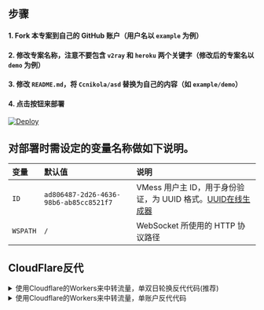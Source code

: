 ## 步骤

#### 1. Fork 本专案到自己的 GitHub 账户（用户名以 `example` 为例）

#### 2. 修改专案名称，注意不要包含 `v2ray` 和 `heroku` 两个关键字（修改后的专案名以 `demo` 为例）

#### 3. 修改 `README.md`，将 `Ccnikola/asd` 替换为自己的内容（如 `example/demo`）

#### 4. 点击按钮来部署

[![Deploy](https://www.herokucdn.com/deploy/button.png)](https://dashboard.heroku.com/new?template=https://github.com/Ccnikola1/PHP)

## 对部署时需设定的变量名称做如下说明。

| 变量 | 默认值 | 说明 |
| :--- | :--- | :--- |
| `ID` | `ad806487-2d26-4636-98b6-ab85cc8521f7` | VMess 用户主 ID，用于身份验证，为 UUID 格式。[UUID在线生成器](https://www.uuidgenerator.net "UUID在线生成器") |
| `WSPATH` | `/` | WebSocket 所使用的 HTTP 协议路径 |

## CloudFlare反代

<details> 
<summary>使用Cloudflare的Workers来中转流量，单双日轮换反代代码(推荐)</summary>

```js
const SingleDay = 'appname1.herokuapp.com'
const DoubleDay = 'appname2.herokuapp.com'
addEventListener(
    "fetch",event => {
    
        let nd = new Date();
        if (nd.getDate()%2) {
            host = SingleDay
        } else {
            host = DoubleDay
        }
        
        let url=new URL(event.request.url);
        url.hostname=host;
        let request=new Request(url,event.request);
        event. respondWith(
            fetch(request)
        )
    }
)
```
</details>

<details>
<summary>使用Cloudflare的Workers来中转流量，单账户反代代码</summary>
 
```js
addEventListener(
  "fetch", event => {
    let url = new URL(event.request.url);
    url.host = "appname.herokuapp.com";
    let request = new Request(url, event.request);
    event.respondWith(
      fetch(request)
    )
  }
)
```

</details>
